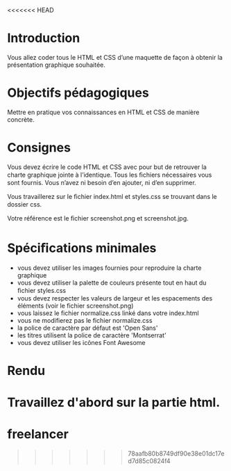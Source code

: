 <<<<<<< HEAD
# Introduction 

Vous allez coder tous le HTML et CSS d’une maquette de façon à obtenir la présentation graphique souhaitée.

# Objectifs pédagogiques
Mettre en pratique vos connaissances en HTML et CSS de manière concrète.

# Consignes 

Vous devez écrire le code HTML et CSS avec pour but de retrouver la charte graphique jointe à l’identique. Tous les ﬁchiers nécessaires vous sont fournis. 
Vous n’avez ni besoin d’en ajouter, ni d’en supprimer. 

Vous travaillerez sur le ﬁchier index.html et styles.css se trouvant dans le dossier css. 

Votre référence est le ﬁchier screenshot.png et screenshot.jpg.

# Spéciﬁcations minimales 


* vous devez utiliser les images fournies pour reproduire la charte graphique
* vous devez utiliser la palette de couleurs présente tout en haut du ﬁchier styles.css
* vous devez respecter les valeurs de largeur et les espacements des éléments (voir le fichier screenshot.png)
* vous laissez le fichier normalize.css linké dans votre index.html
* vous ne modifierez pas le fichier normalize.css
* la police de caractère par défaut est 'Open Sans'
* les titres utilisent la police de caractère 'Montserrat’
* vous devez utiliser les icônes Font Awesome

# Rendu 

Travaillez d'abord sur la partie html. 
=======
# freelancer
>>>>>>> 78aafb80b8749df90e38e01dc17ed7d85c0824f4
